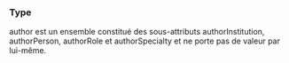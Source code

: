 ### Type
author est un ensemble constitué des sous-attributs authorInstitution, authorPerson, authorRole et authorSpecialty et ne porte pas de valeur par lui-même. 



